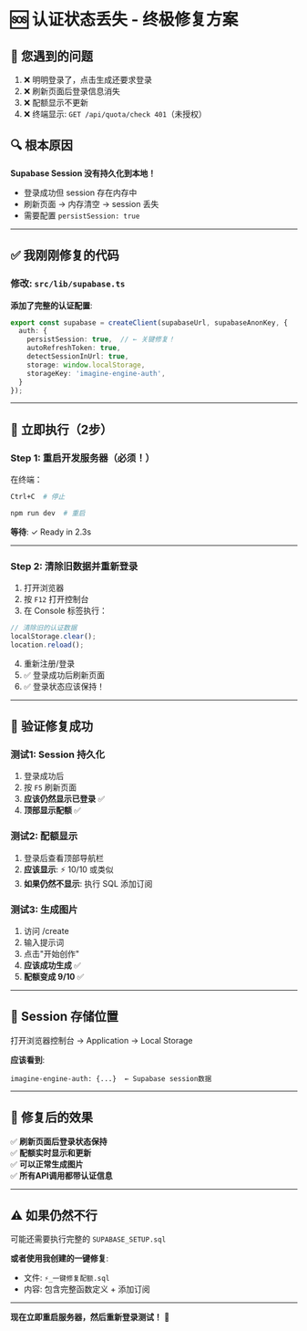 # 🆘 认证状态丢失 - 终极修复方案

## 🚨 **您遇到的问题**

1. ❌ 明明登录了，点击生成还要求登录
2. ❌ 刷新页面后登录信息消失
3. ❌ 配额显示不更新
4. ❌ 终端显示: `GET /api/quota/check 401`（未授权）

## 🔍 **根本原因**

**Supabase Session 没有持久化到本地！**

- 登录成功但 session 存在内存中
- 刷新页面 → 内存清空 → session 丢失
- 需要配置 `persistSession: true`

---

## ✅ **我刚刚修复的代码**

### 修改: `src/lib/supabase.ts`

**添加了完整的认证配置**:
```typescript
export const supabase = createClient(supabaseUrl, supabaseAnonKey, {
  auth: {
    persistSession: true,  // ← 关键修复！
    autoRefreshToken: true,
    detectSessionInUrl: true,
    storage: window.localStorage,
    storageKey: 'imagine-engine-auth',
  }
});
```

---

## 🚀 **立即执行（2步）**

### Step 1: 重启开发服务器（必须！）

在终端：
```bash
Ctrl+C  # 停止

npm run dev  # 重启
```

**等待**: ✓ Ready in 2.3s

---

### Step 2: 清除旧数据并重新登录

1. 打开浏览器
2. 按 `F12` 打开控制台
3. 在 Console 标签执行：

```javascript
// 清除旧的认证数据
localStorage.clear();
location.reload();
```

4. 重新注册/登录
5. ✅ 登录成功后刷新页面
6. ✅ 登录状态应该保持！

---

## 🧪 **验证修复成功**

### 测试1: Session 持久化

1. 登录成功后
2. 按 `F5` 刷新页面
3. **应该仍然显示已登录** ✅
4. **顶部显示配额** ✅

### 测试2: 配额显示

1. 登录后查看顶部导航栏
2. **应该显示**: ⚡ 10/10 或类似
3. **如果仍然不显示**: 执行 SQL 添加订阅

### 测试3: 生成图片

1. 访问 /create
2. 输入提示词
3. 点击"开始创作"
4. **应该成功生成** ✅
5. **配额变成 9/10** ✅

---

## 📝 **Session 存储位置**

打开浏览器控制台 → Application → Local Storage

**应该看到**:
```
imagine-engine-auth: {...}  ← Supabase session数据
```

---

## 🎊 **修复后的效果**

✅ **刷新页面后登录状态保持**  
✅ **配额实时显示和更新**  
✅ **可以正常生成图片**  
✅ **所有API调用都带认证信息**

---

## ⚠️ **如果仍然不行**

可能还需要执行完整的 `SUPABASE_SETUP.sql`

**或者使用我创建的一键修复**:
- 文件: `⚡️_一键修复配额.sql`
- 内容: 包含完整函数定义 + 添加订阅

---

**现在立即重启服务器，然后重新登录测试！** 🚀

